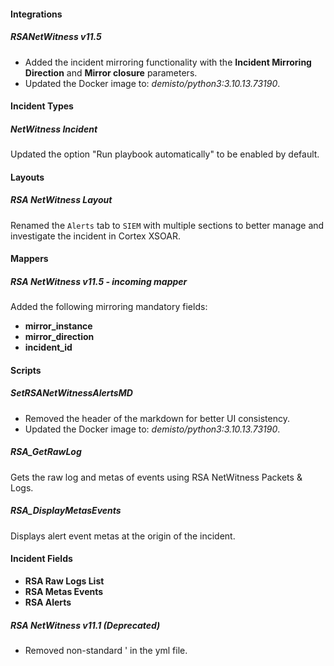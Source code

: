 #### Integrations
##### RSANetWitness v11.5

- Added the incident mirroring functionality with the **Incident Mirroring Direction** and **Mirror closure** parameters.
- Updated the Docker image to: *demisto/python3:3.10.13.73190*.

#### Incident Types
##### NetWitness Incident

Updated the option "Run playbook automatically" to be enabled by default.

#### Layouts
##### RSA NetWitness Layout

Renamed the `Alerts` tab to `SIEM` with multiple sections to better manage and investigate the incident in Cortex XSOAR.

#### Mappers
##### RSA NetWitness v11.5 - incoming mapper

Added the following mirroring mandatory fields:
- **mirror_instance**
- **mirror_direction**
- **incident_id**

#### Scripts
##### SetRSANetWitnessAlertsMD

- Removed the header of the markdown for better UI consistency.
- Updated the Docker image to: *demisto/python3:3.10.13.73190*.

##### RSA_GetRawLog

Gets the raw log and metas of events using RSA NetWitness Packets & Logs.

##### RSA_DisplayMetasEvents

Displays alert event metas at the origin of the incident.

#### Incident Fields

- **RSA Raw Logs List**
- **RSA Metas Events**
- **RSA Alerts**

##### RSA NetWitness v11.1 (Deprecated)

- Removed non-standard ' in the yml file.